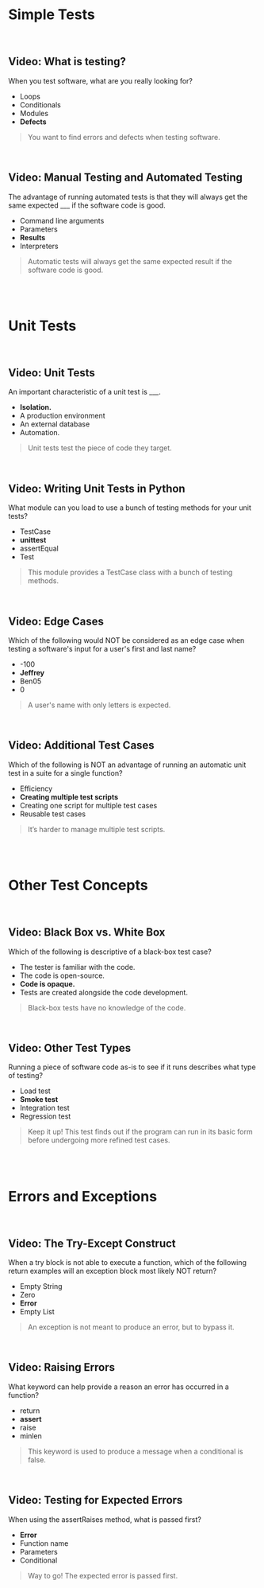 # Simple Tests

<br>

## Video: What is testing?

When you test software, what are you really looking for?

* Loops
* Conditionals
* Modules
* **Defects**

> You want to find errors and defects when testing software. 

<br>

## Video: Manual Testing and Automated Testing

The advantage of running automated tests is that they will always get the same expected ___ if the software code is good.

* Command line arguments
* Parameters
* **Results**
* Interpreters

> Automatic tests will always get the same expected result if the software code is good.

<br><br>

# Unit Tests

<br>

## Video: Unit Tests

An important characteristic of a unit test is ___. 

* **Isolation.**
* A production environment
* An external database
* Automation.

> Unit tests test the piece of code they target.

<br>

## Video: Writing Unit Tests in Python

What module can you load to use a bunch of testing methods for your unit tests?

* TestCase
* **unittest**
* assertEqual
* Test

> This module provides a TestCase class with a bunch of testing methods.

<br>

## Video: Edge Cases

Which of the following would NOT be considered as an edge case when testing a software's input for a user's first and last name?

* -100
* **Jeffrey**
* Ben05
* 0

> A user's name with only letters is expected.

<br>

## Video: Additional Test Cases

Which of the following is NOT an advantage of running an automatic unit test in a suite for a single function?

* Efficiency
* **Creating multiple test scripts**
* Creating one script for multiple test cases
* Reusable test cases

> It’s harder to manage multiple test scripts.

<br><br>

# Other Test Concepts

<br>

## Video: Black Box vs. White Box

Which of the following is descriptive of a black-box test case?

* The tester is familiar with the code.
* The code is open-source.
* **Code is opaque.**
* Tests are created alongside the code development.

> Black-box tests have no knowledge of the code.

<br>

## Video: Other Test Types

Running a piece of software code as-is to see if it runs describes what type of testing?

* Load test
* **Smoke test**
* Integration test
* Regression test

> Keep it up! This test finds out if the program can run in its basic form before undergoing more refined test cases.

<br><br>

# Errors and Exceptions

<br>

## Video: The Try-Except Construct

When a try block is not able to execute a function, which of the following return examples will an exception block most likely NOT return?

* Empty String
* Zero
* **Error**
* Empty List

> An exception is not meant to produce an error, but to bypass it. 

<br>

## Video: Raising Errors

What keyword can help provide a reason an error has occurred in a function?

* return
* **assert**
* raise
* minlen

> This keyword is used to produce a message when a conditional is false.

<br>

## Video: Testing for Expected Errors

When using the assertRaises method, what is passed first?

* **Error**
* Function name
* Parameters
* Conditional

> Way to go! The expected error is passed first.